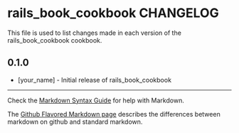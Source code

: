 rails_book_cookbook CHANGELOG
=============================

This file is used to list changes made in each version of the rails_book_cookbook cookbook.

0.1.0
-----
- [your_name] - Initial release of rails_book_cookbook

- - -
Check the [Markdown Syntax Guide](http://daringfireball.net/projects/markdown/syntax) for help with Markdown.

The [Github Flavored Markdown page](http://github.github.com/github-flavored-markdown/) describes the differences between markdown on github and standard markdown.
